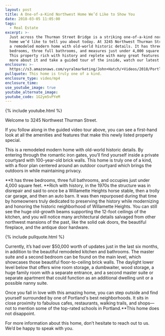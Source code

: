 ```yaml
---
layout: post
title: A One-of-a-Kind Northwest Home We’d Like to Show You
date: 2018-03-05 11:05:00
tags:
  - Real Estate
excerpt: >-
  Just across the Thurman Street Bridge is a striking one-of-a-kind northwest
  home we’d like to tell you about today. At 3245 Northwest Thurman Street lies
  a remodeled modern home with old-world historic details. It has three
  bedrooms, three full bathrooms, and measures just under 4,000 square feet.
  This property rich with history and replete with many great features. To learn
  more about it and take a guided tour of the inside, watch our latest video.
enclosure: >-
  https://s3.amazonaws.com/vyralmarketing/John+Hatch/+Videos/2018/Portland+Real+Estate+Agent-+A+One-of-a-Kind+Northwest+Home+Wed+Like+to+Show+You.mp4
pullquote: This home is truly one of a kind.
enclosure_type: video/mp4
enclosure_time:
use_youtube_image: true
youtube_alternate_image:
youtube_code: 1G2ym5vPYeM
---
```


{% include youtube.html %}

Welcome to 3245 Northwest Thurman Street.

If you follow along in the guided video tour above, you can see a first-hand look at all the amenities and features that make this newly listed property special.

This is a remodeled modern home with old-world historic details. By entering through the romantic iron gates, you’ll find yourself inside a private courtyard with 100-year-old brick walls. This home is truly one of a kind, with a floor plan centered around an outdoor courtyard which brings the outdoors in while maintaining privacy.

**It has three bedrooms, three full bathrooms, and occupies just under 4,000 square feet.&nbsp;**Rich with history, in the 1970s the structure was in disrepair and said to once be a Willamette Heights horse stable, then a trolly car garage, and then an auto barn. It was then repurposed during that time by homeowners truly dedicated to preserving the history while modernizing and honoring the historic neighborhood of Willamette Heights. You can still see the huge old-growth beams supporting the 12-foot ceilings of the kitchen, and you will notice many architectural details salvaged from other northwest mansions of the past, like the solid oak doors, the beautiful fireplace, and the antique door hardware.

{% include pullquote.html %}

Currently, it’s had over $50,000 worth of updates just in the last six months, in addition to the beautiful remodeled kitchen and bathrooms. The master suite and a second bedroom can be found on the main level, which showcases those beautiful floor-to-ceiling brick walls. The daylight lower level below that offers wine room storage, a dumbwaiter, wood storage, a huge family room with a separate entrance, and a second master suite or separate apartment that could function as an additional dwelling unit or a possible nanny suite.

Once you fall in love with this amazing home, you can step outside and find yourself surrounded by one of Portland's best neighborhoods. It sits in close proximity to fabulous cafes, restaurants, walking trails, and shops—not to mention some of the top-rated schools in Portland.\*\*This home does not disappoint.

For more information about this home, don’t hesitate to reach out to us. We’d be happy to speak with you.